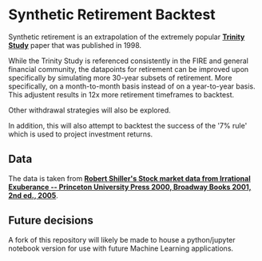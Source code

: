 # Synthetic Retirement Backtest

Synthetic retirement is an extrapolation of the extremely popular [**Trinity Study**](https://en.wikipedia.org/wiki/Trinity_study) paper that was published in 1998.

While the Trinity Study is referenced consistently in the FIRE and general financial community, the datapoints for retirement can be improved upon specifically by simulating more 30-year subsets of retirement. More specifically, on a month-to-month basis instead of on a year-to-year basis. This adjustent results in 12x more retirement timeframes to backtest.

Other withdrawal strategies will also be explored.

In addition, this will also attempt to backtest the success of the '7% rule' which is used to project investment returns.

## Data

The data is taken from [**Robert Shiller's Stock market data from Irrational Exuberance -- Princeton University Press 2000, Broadway Books 2001, 2nd ed., 2005**](http://www.econ.yale.edu/~shiller/data.htm).

## Future decisions

A fork of this repository will likely be made to house a python/jupyter notebook version for use with future Machine Learning applications.
